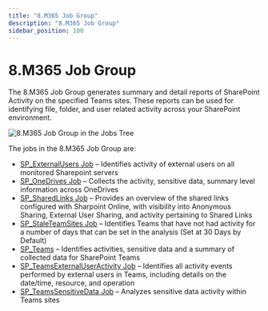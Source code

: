 ```yaml
---
title: "8.M365 Job Group"
description: "8.M365 Job Group"
sidebar_position: 100
---
```


# 8.M365 Job Group

The 8.M365 Job Group generates summary and detail reports of SharePoint Activity on the specified
Teams sites. These reports can be used for identifying file, folder, and user related activity
across your SharePoint environment.

![8.M365 Job Group in the Jobs Tree](/images/accessanalyzer/12.0/solutions/sharepoint/m365/jobstree.webp)

The jobs in the 8.M365 Job Group are:

- [SP_ExternalUsers Job](/docs/accessanalyzer/12.0/solutions/sharepoint/m365/sp_externalusers.md) – Identifies activity of external users on all
  monitored Sharepoint servers
- [SP_OneDrives Job](/docs/accessanalyzer/12.0/solutions/sharepoint/m365/sp_onedrives.md) – Collects the activity, sensitive data, summary level
  information across OneDrives
- [SP_SharedLinks Job](/docs/accessanalyzer/12.0/solutions/sharepoint/m365/sp_sharedlinks.md) – Provides an overview of the shared links configured with
  Sharpoint Online, with visibility into Anonymous Sharing, External User Sharing, and activity
  pertaining to Shared Links
- [SP_StaleTeamSites Job](/docs/accessanalyzer/12.0/solutions/sharepoint/m365/sp_staleteamsites.md) – Identifies Teams that have not had activity for a
  number of days that can be set in the analysis (Set at 30 Days by Default)
- [SP_Teams](/docs/accessanalyzer/12.0/solutions/sharepoint/m365/sp_teams.md) – Identifies activities, sensitive data and a summary of collected data
  for SharePoint Teams
- [SP_TeamsExternalUserActivity Job](/docs/accessanalyzer/12.0/solutions/sharepoint/m365/sp_teamsexternaluseractivity.md) – Identifies all activity
  events performed by external users in Teams, including details on the date/time, resource, and
  operation
- [SP_TeamsSensitiveData Job](/docs/accessanalyzer/12.0/solutions/sharepoint/m365/sp_teamssensitivedata.md) – Analyzes sensitive data activity within
  Teams sites
